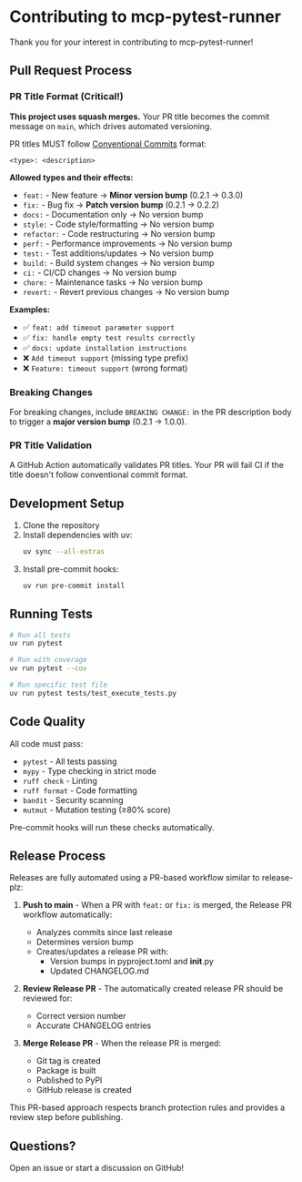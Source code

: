 # Contributing to mcp-pytest-runner

Thank you for your interest in contributing to mcp-pytest-runner!

## Pull Request Process

### PR Title Format (Critical!)

**This project uses squash merges.** Your PR title becomes the commit message on `main`, which drives automated versioning.

PR titles MUST follow [Conventional Commits](https://www.conventionalcommits.org/) format:

```
<type>: <description>
```

**Allowed types and their effects:**

- `feat:` - New feature → **Minor version bump** (0.2.1 → 0.3.0)
- `fix:` - Bug fix → **Patch version bump** (0.2.1 → 0.2.2)
- `docs:` - Documentation only → No version bump
- `style:` - Code style/formatting → No version bump
- `refactor:` - Code restructuring → No version bump
- `perf:` - Performance improvements → No version bump
- `test:` - Test additions/updates → No version bump
- `build:` - Build system changes → No version bump
- `ci:` - CI/CD changes → No version bump
- `chore:` - Maintenance tasks → No version bump
- `revert:` - Revert previous changes → No version bump

**Examples:**
- ✅ `feat: add timeout parameter support`
- ✅ `fix: handle empty test results correctly`
- ✅ `docs: update installation instructions`
- ❌ `Add timeout support` (missing type prefix)
- ❌ `Feature: timeout support` (wrong format)

### Breaking Changes

For breaking changes, include `BREAKING CHANGE:` in the PR description body to trigger a **major version bump** (0.2.1 → 1.0.0).

### PR Title Validation

A GitHub Action automatically validates PR titles. Your PR will fail CI if the title doesn't follow conventional commit format.

## Development Setup

1. Clone the repository
2. Install dependencies with uv:
   ```bash
   uv sync --all-extras
   ```
3. Install pre-commit hooks:
   ```bash
   uv run pre-commit install
   ```

## Running Tests

```bash
# Run all tests
uv run pytest

# Run with coverage
uv run pytest --cov

# Run specific test file
uv run pytest tests/test_execute_tests.py
```

## Code Quality

All code must pass:
- `pytest` - All tests passing
- `mypy` - Type checking in strict mode
- `ruff check` - Linting
- `ruff format` - Code formatting
- `bandit` - Security scanning
- `mutmut` - Mutation testing (≥80% score)

Pre-commit hooks will run these checks automatically.

## Release Process

Releases are fully automated using a PR-based workflow similar to release-plz:

1. **Push to main** - When a PR with `feat:` or `fix:` is merged, the Release PR workflow automatically:
   - Analyzes commits since last release
   - Determines version bump
   - Creates/updates a release PR with:
     - Version bumps in pyproject.toml and __init__.py
     - Updated CHANGELOG.md

2. **Review Release PR** - The automatically created release PR should be reviewed for:
   - Correct version number
   - Accurate CHANGELOG entries

3. **Merge Release PR** - When the release PR is merged:
   - Git tag is created
   - Package is built
   - Published to PyPI
   - GitHub release is created

This PR-based approach respects branch protection rules and provides a review step before publishing.

## Questions?

Open an issue or start a discussion on GitHub!
